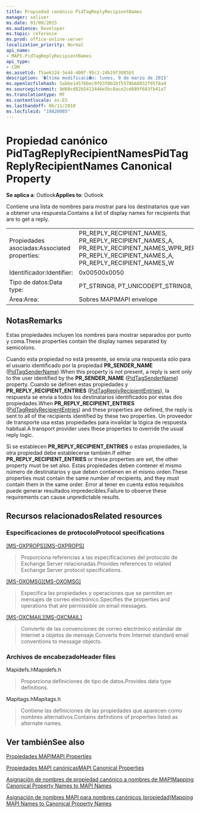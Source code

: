 ```yaml
---
title: Propiedad canónico PidTagReplyRecipientNames
manager: soliver
ms.date: 03/09/2015
ms.audience: Developer
ms.topic: reference
ms.prod: office-online-server
localization_priority: Normal
api_name:
- MAPI.PidTagReplyRecipientNames
api_type:
- COM
ms.assetid: f5ae6124-3e44-400f-95c2-24b19f3085b5
description: '�ltima modificaci�n: lunes, 9 de marzo de 2015'
ms.openlocfilehash: 5abbe14576bec9f03f0b1bf5578b68032f95f8a9
ms.sourcegitcommit: 9d60cd82b5413446e5bc8ace2cd689f683fb41a7
ms.translationtype: MT
ms.contentlocale: es-ES
ms.lasthandoff: 06/11/2018
ms.locfileid: "19820085"
---
```

# <a name="pidtagreplyrecipientnames-canonical-property"></a><span data-ttu-id="31f8d-103">Propiedad canónico PidTagReplyRecipientNames</span><span class="sxs-lookup"><span data-stu-id="31f8d-103">PidTagReplyRecipientNames Canonical Property</span></span>

  
  
<span data-ttu-id="31f8d-104">**Se aplica a**: Outlook</span><span class="sxs-lookup"><span data-stu-id="31f8d-104">**Applies to**: Outlook</span></span> 
  
<span data-ttu-id="31f8d-105">Contiene una lista de nombres para mostrar para los destinatarios que van a obtener una respuesta.</span><span class="sxs-lookup"><span data-stu-id="31f8d-105">Contains a list of display names for recipients that are to get a reply.</span></span>
  
|||
|:-----|:-----|
|<span data-ttu-id="31f8d-106">Propiedades asociadas:</span><span class="sxs-lookup"><span data-stu-id="31f8d-106">Associated properties:</span></span>  <br/> |<span data-ttu-id="31f8d-107">PR_REPLY_RECIPIENT_NAMES, PR_REPLY_RECIPIENT_NAMES_A, PR_REPLY_RECIPIENT_NAMES_W</span><span class="sxs-lookup"><span data-stu-id="31f8d-107">PR_REPLY_RECIPIENT_NAMES, PR_REPLY_RECIPIENT_NAMES_A, PR_REPLY_RECIPIENT_NAMES_W</span></span>  <br/> |
|<span data-ttu-id="31f8d-108">Identificador:</span><span class="sxs-lookup"><span data-stu-id="31f8d-108">Identifier:</span></span>  <br/> |<span data-ttu-id="31f8d-109">0x0050</span><span class="sxs-lookup"><span data-stu-id="31f8d-109">0x0050</span></span>  <br/> |
|<span data-ttu-id="31f8d-110">Tipo de datos:</span><span class="sxs-lookup"><span data-stu-id="31f8d-110">Data type:</span></span>  <br/> |<span data-ttu-id="31f8d-111">PT_STRING8, PT_UNICODE</span><span class="sxs-lookup"><span data-stu-id="31f8d-111">PT_STRING8, PT_UNICODE</span></span>  <br/> |
|<span data-ttu-id="31f8d-112">Área:</span><span class="sxs-lookup"><span data-stu-id="31f8d-112">Area:</span></span>  <br/> |<span data-ttu-id="31f8d-113">Sobres MAPI</span><span class="sxs-lookup"><span data-stu-id="31f8d-113">MAPI envelope</span></span>  <br/> |
   
## <a name="remarks"></a><span data-ttu-id="31f8d-114">Notas</span><span class="sxs-lookup"><span data-stu-id="31f8d-114">Remarks</span></span>

<span data-ttu-id="31f8d-115">Estas propiedades incluyen los nombres para mostrar separados por punto y coma.</span><span class="sxs-lookup"><span data-stu-id="31f8d-115">These properties contain the display names separated by semicolons.</span></span>
  
<span data-ttu-id="31f8d-116">Cuando esta propiedad no está presente, se envía una respuesta sólo para el usuario identificado por la propiedad **PR_SENDER_NAME** ([PidTagSenderName](pidtagsendername-canonical-property.md)).</span><span class="sxs-lookup"><span data-stu-id="31f8d-116">When this property is not present, a reply is sent only to the user identified by the **PR_SENDER_NAME** ([PidTagSenderName](pidtagsendername-canonical-property.md)) property.</span></span> <span data-ttu-id="31f8d-117">Cuando se definen estas propiedades y **PR_REPLY_RECIPIENT_ENTRIES** ([PidTagReplyRecipientEntries](pidtagreplyrecipiententries-canonical-property.md)), la respuesta se envía a todos los destinatarios identificados por estas dos propiedades.</span><span class="sxs-lookup"><span data-stu-id="31f8d-117">When **PR_REPLY_RECIPIENT_ENTRIES** ([PidTagReplyRecipientEntries](pidtagreplyrecipiententries-canonical-property.md)) and these properties are defined, the reply is sent to all of the recipients identified by these two properties.</span></span> <span data-ttu-id="31f8d-118">Un proveedor de transporte usa estas propiedades para invalidar la lógica de respuesta habitual.</span><span class="sxs-lookup"><span data-stu-id="31f8d-118">A transport provider uses these properties to override the usual reply logic.</span></span>
  
<span data-ttu-id="31f8d-119">Si se establecen **PR_REPLY_RECIPIENT_ENTRIES** o estas propiedades, la otra propiedad debe establecerse también.</span><span class="sxs-lookup"><span data-stu-id="31f8d-119">If either **PR_REPLY_RECIPIENT_ENTRIES** or these properties are set, the other property must be set also.</span></span> <span data-ttu-id="31f8d-120">Estas propiedades deben contener el mismo número de destinatarios y que deben contienen en el mismo orden.</span><span class="sxs-lookup"><span data-stu-id="31f8d-120">These properties must contain the same number of recipients, and they must contain them in the same order.</span></span> <span data-ttu-id="31f8d-121">Error al tener en cuenta estos requisitos puede generar resultados impredecibles.</span><span class="sxs-lookup"><span data-stu-id="31f8d-121">Failure to observe these requirements can cause unpredictable results.</span></span> 
  
## <a name="related-resources"></a><span data-ttu-id="31f8d-122">Recursos relacionados</span><span class="sxs-lookup"><span data-stu-id="31f8d-122">Related resources</span></span>

### <a name="protocol-specifications"></a><span data-ttu-id="31f8d-123">Especificaciones de protocolo</span><span class="sxs-lookup"><span data-stu-id="31f8d-123">Protocol specifications</span></span>

<span data-ttu-id="31f8d-124">[[MS-OXPROPS]](http://msdn.microsoft.com/library/f6ab1613-aefe-447d-a49c-18217230b148%28Office.15%29.aspx)</span><span class="sxs-lookup"><span data-stu-id="31f8d-124">[[MS-OXPROPS]](http://msdn.microsoft.com/library/f6ab1613-aefe-447d-a49c-18217230b148%28Office.15%29.aspx)</span></span>
  
> <span data-ttu-id="31f8d-125">Proporciona referencias a las especificaciones del protocolo de Exchange Server relacionadas.</span><span class="sxs-lookup"><span data-stu-id="31f8d-125">Provides references to related Exchange Server protocol specifications.</span></span>
    
<span data-ttu-id="31f8d-126">[[MS-OXOMSG]](http://msdn.microsoft.com/library/daa9120f-f325-4afb-a738-28f91049ab3c%28Office.15%29.aspx)</span><span class="sxs-lookup"><span data-stu-id="31f8d-126">[[MS-OXOMSG]](http://msdn.microsoft.com/library/daa9120f-f325-4afb-a738-28f91049ab3c%28Office.15%29.aspx)</span></span>
  
> <span data-ttu-id="31f8d-127">Especifica las propiedades y operaciones que se permiten en mensajes de correo electrónico.</span><span class="sxs-lookup"><span data-stu-id="31f8d-127">Specifies the properties and operations that are permissible on email messages.</span></span>
    
<span data-ttu-id="31f8d-128">[[MS-OXCMAIL]](http://msdn.microsoft.com/library/b60d48db-183f-4bf5-a908-f584e62cb2d4%28Office.15%29.aspx)</span><span class="sxs-lookup"><span data-stu-id="31f8d-128">[[MS-OXCMAIL]](http://msdn.microsoft.com/library/b60d48db-183f-4bf5-a908-f584e62cb2d4%28Office.15%29.aspx)</span></span>
  
> <span data-ttu-id="31f8d-129">Convierte de las convenciones de correo electrónico estándar de Internet a objetos de mensaje.</span><span class="sxs-lookup"><span data-stu-id="31f8d-129">Converts from Internet standard email conventions to message objects.</span></span>
    
### <a name="header-files"></a><span data-ttu-id="31f8d-130">Archivos de encabezado</span><span class="sxs-lookup"><span data-stu-id="31f8d-130">Header files</span></span>

<span data-ttu-id="31f8d-131">Mapidefs.h</span><span class="sxs-lookup"><span data-stu-id="31f8d-131">Mapidefs.h</span></span>
  
> <span data-ttu-id="31f8d-132">Proporciona definiciones de tipo de datos.</span><span class="sxs-lookup"><span data-stu-id="31f8d-132">Provides data type definitions.</span></span>
    
<span data-ttu-id="31f8d-133">Mapitags.h</span><span class="sxs-lookup"><span data-stu-id="31f8d-133">Mapitags.h</span></span>
  
> <span data-ttu-id="31f8d-134">Contiene las definiciones de las propiedades que aparecen como nombres alternativos.</span><span class="sxs-lookup"><span data-stu-id="31f8d-134">Contains definitions of properties listed as alternate names.</span></span>
    
## <a name="see-also"></a><span data-ttu-id="31f8d-135">Ver también</span><span class="sxs-lookup"><span data-stu-id="31f8d-135">See also</span></span>



[<span data-ttu-id="31f8d-136">Propiedades MAPI</span><span class="sxs-lookup"><span data-stu-id="31f8d-136">MAPI Properties</span></span>](mapi-properties.md)
  
[<span data-ttu-id="31f8d-137">Propiedades MAPI canónicas</span><span class="sxs-lookup"><span data-stu-id="31f8d-137">MAPI Canonical Properties</span></span>](mapi-canonical-properties.md)
  
[<span data-ttu-id="31f8d-138">Asignación de nombres de propiedad canónico a nombres de MAPI</span><span class="sxs-lookup"><span data-stu-id="31f8d-138">Mapping Canonical Property Names to MAPI Names</span></span>](mapping-canonical-property-names-to-mapi-names.md)
  
[<span data-ttu-id="31f8d-139">Asignación de nombres MAPI para nombres canónicos (propiedad)</span><span class="sxs-lookup"><span data-stu-id="31f8d-139">Mapping MAPI Names to Canonical Property Names</span></span>](mapping-mapi-names-to-canonical-property-names.md)

